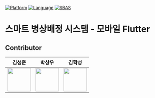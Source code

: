 [![Platform](https://img.shields.io/badge/PLATFORM-flutter-blue)](https://flutter.dev/) [![Language](https://img.shields.io/badge/LANGUAGE-dart-blue)](https://dart.dev/) [![SBAS](https://github.com/bitflow-rnd/sbas-frontend-mobile/actions/workflows/sbas.yml/badge.svg?event=push)](https://github.com/bitflow-rnd/sbas-frontend-mobile/actions/workflows/sbas.yml)
# 스마트 병상배정 시스템 - 모바일 Flutter

## Contributor

|           김성준              |           박상우              |            김학성            |
|-------------------------------|-------------------------------|-------------------------------|
<a href="https://github.com/method76"><img src="https://avatars.githubusercontent.com/u/13836042?v=4" width="75"></a>|<a href="https://github.com/cyberprophet"><img src="https://avatars.githubusercontent.com/u/48705422?v=4" width="75"></a>|<a href="https://github.com/haksung59"><img src="https://avatars.githubusercontent.com/u/82303691?v=4" width="75"></a> |

